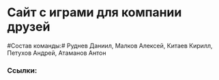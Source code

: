 # Сайт с играми для компании друзей
#Состав команды:# Руднев Даниил, Малков Алексей, Китаев Кирилл, Петухов Андрей, Атаманов Антон
### Ссылки:
